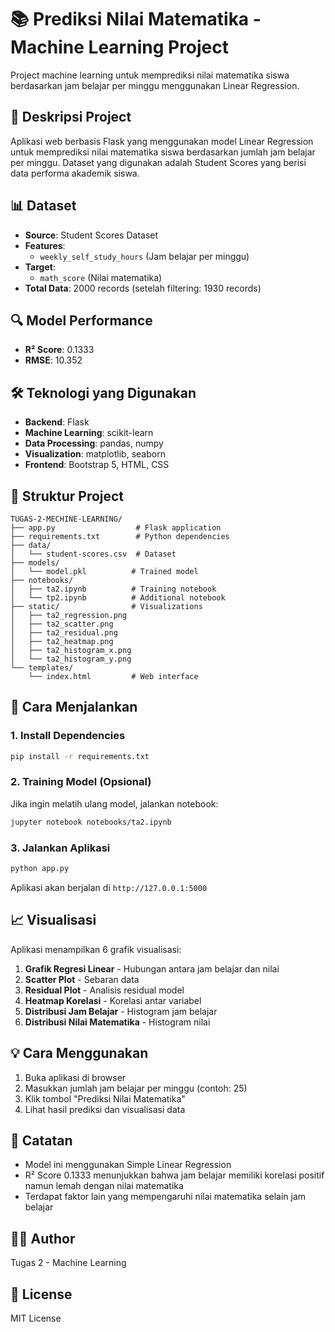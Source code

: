 # 📚 Prediksi Nilai Matematika - Machine Learning Project

Project machine learning untuk memprediksi nilai matematika siswa berdasarkan jam belajar per minggu menggunakan Linear Regression.

## 🎯 Deskripsi Project

Aplikasi web berbasis Flask yang menggunakan model Linear Regression untuk memprediksi nilai matematika siswa berdasarkan jumlah jam belajar per minggu. Dataset yang digunakan adalah Student Scores yang berisi data performa akademik siswa.

## 📊 Dataset

- **Source**: Student Scores Dataset
- **Features**: 
  - `weekly_self_study_hours` (Jam belajar per minggu)
- **Target**: 
  - `math_score` (Nilai matematika)
- **Total Data**: 2000 records (setelah filtering: 1930 records)

## 🔍 Model Performance

- **R² Score**: 0.1333
- **RMSE**: 10.352

## 🛠️ Teknologi yang Digunakan

- **Backend**: Flask
- **Machine Learning**: scikit-learn
- **Data Processing**: pandas, numpy
- **Visualization**: matplotlib, seaborn
- **Frontend**: Bootstrap 5, HTML, CSS

## 📁 Struktur Project

```
TUGAS-2-MECHINE-LEARNING/
├── app.py                  # Flask application
├── requirements.txt        # Python dependencies
├── data/
│   └── student-scores.csv  # Dataset
├── models/
│   └── model.pkl          # Trained model
├── notebooks/
│   ├── ta2.ipynb          # Training notebook
│   └── tp2.ipynb          # Additional notebook
├── static/                # Visualizations
│   ├── ta2_regression.png
│   ├── ta2_scatter.png
│   ├── ta2_residual.png
│   ├── ta2_heatmap.png
│   ├── ta2_histogram_x.png
│   └── ta2_histogram_y.png
└── templates/
    └── index.html         # Web interface
```

## 🚀 Cara Menjalankan

### 1. Install Dependencies

```bash
pip install -r requirements.txt
```

### 2. Training Model (Opsional)

Jika ingin melatih ulang model, jalankan notebook:

```bash
jupyter notebook notebooks/ta2.ipynb
```

### 3. Jalankan Aplikasi

```bash
python app.py
```

Aplikasi akan berjalan di `http://127.0.0.1:5000`

## 📈 Visualisasi

Aplikasi menampilkan 6 grafik visualisasi:

1. **Grafik Regresi Linear** - Hubungan antara jam belajar dan nilai
2. **Scatter Plot** - Sebaran data
3. **Residual Plot** - Analisis residual model
4. **Heatmap Korelasi** - Korelasi antar variabel
5. **Distribusi Jam Belajar** - Histogram jam belajar
6. **Distribusi Nilai Matematika** - Histogram nilai

## 💡 Cara Menggunakan

1. Buka aplikasi di browser
2. Masukkan jumlah jam belajar per minggu (contoh: 25)
3. Klik tombol "Prediksi Nilai Matematika"
4. Lihat hasil prediksi dan visualisasi data

## 📝 Catatan

- Model ini menggunakan Simple Linear Regression
- R² Score 0.1333 menunjukkan bahwa jam belajar memiliki korelasi positif namun lemah dengan nilai matematika
- Terdapat faktor lain yang mempengaruhi nilai matematika selain jam belajar

## 👨‍💻 Author

Tugas 2 - Machine Learning

## 📄 License

MIT License
